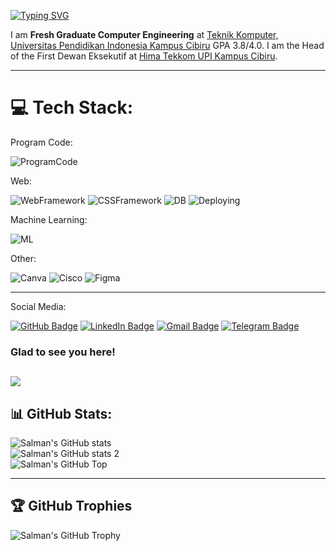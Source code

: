 [![Typing SVG](https://readme-typing-svg.herokuapp.com/?lines=Hello+There!;I'am+Salman+from+Indonesia+👋)](https://git.io/typing-svg)

I am **Fresh Graduate Computer Engineering** at [Teknik Komputer, Universitas Pendidikan Indonesia Kampus Cibiru](https://tekkom.upi.edu/2021/04/pelantikan-pengurus-pertama-hima-tekkom/) GPA 3.8/4.0.
I am the Head of the First Dewan Eksekutif at [Hima Tekkom UPI Kampus Cibiru](https://www.instagram.com/p/CMMeM50gfet/?utm_source=ig_web_copy_link&igsh=MzRlODBiNWFlZA==).

---
# 💻 Tech Stack:

Program Code:

![ProgramCode](https://skillicons.dev/icons?i=ts,js,html,css,py,cpp,c,php,go,java)

Web:

![WebFramework](https://skillicons.dev/icons?i=nextjs,nestjs,vite,react,nodejs,express,vue,flask,laravel)
![CSSFramework](https://skillicons.dev/icons?i=tailwind,bootstrap)
![DB](https://skillicons.dev/icons?i=prisma,postgres,mongodb,mysql,sqlite,firebase)
![Deploying](https://skillicons.dev/icons?i=git,docker,vercel,kubernetes,gcp)

Machine Learning:

![ML](https://skillicons.dev/icons?i=sklearn,pytorch,torch )

Other:

![Canva](https://img.shields.io/badge/Canva-%2300C4CC.svg?style=for-the-badge&logo=Canva&logoColor=white)
![Cisco](https://img.shields.io/badge/cisco-%23049fd9.svg?style=for-the-badge&logo=cisco&logoColor=black) 
![Figma](https://img.shields.io/badge/figma-%23F24E1E.svg?style=for-the-badge&logo=figma&logoColor=white) 

---
Social Media:

[![GitHub Badge](https://img.shields.io/badge/GitHub-100000?style=for-the-badge&logo=github&logoColor=white)](https://github.com/Salmansha08)
[![LinkedIn Badge](https://img.shields.io/badge/LinkedIn-0077B5?style=for-the-badge&logo=linkedin&logoColor=white)](https://www.linkedin.com/in/salman-wiharja-a0b7b220a)
[![Gmail Badge](https://img.shields.io/badge/Gmail-D14836?style=for-the-badge&logo=gmail&logoColor=white)](mailto:salmanwiharja8@gmail.com)
[![Telegram Badge](https://img.shields.io/badge/Telegram-2CA5E0?style=for-the-badge&logo=telegram&logoColor=white)](https://t.me/Salmansha08)


### Glad to see you here! &nbsp; 
![](https://visitor-badge.laobi.icu/badge?page_id=Salmansha08)
---

## 📊 GitHub Stats:

![Salman's GitHub stats](https://github-readme-stats.vercel.app/api?username=Salmansha08&show_icons=true&theme=radical)<br/>
![Salman's GitHub stats 2](https://github-readme-streak-stats.herokuapp.com/?user=salmansha08&theme=dark&hide_border=false)<br/>
![Salman's GitHub Top](https://github-readme-stats.vercel.app/api/top-langs/?username=salmansha08&theme=dark&hide_border=false&include_all_commits=true&count_private=true&layout=compact)

---

## 🏆 GitHub Trophies
![Salman's GitHub Trophy](https://github-profile-trophy.vercel.app/?username=Salmansha08&show_icons=true&theme=radical)
